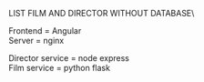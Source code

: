 LIST FILM AND DIRECTOR WITHOUT DATABASE\

Frontend = Angular\
Server = nginx

Director service = node express\
Film service = python flask
